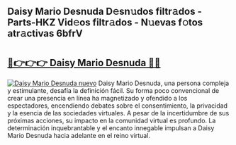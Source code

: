 ## Daisy Mario Desnuda D𝚎sn𝚞dos filtr𝚊dos - Parts-HKZ Vid𝚎os filtr𝚊dos - N𝚞evas f𝚘tos atr𝚊ctivas 6bfrV

# <h2><a href="http://mb5uk4j.tromn.icu/?c=Daisy+Mario+Desnuda">🔗👉👉👉 Daisy Mario Desnuda 🔗🔗</a></h2>

[![Daisy Mario Desnuda nuevo](https://i.imgur.com/pEAQMta.gif)](http://mb5uk4j.tromn.icu/?c=Daisy+Mario+Desnuda)
Daisy Mario Desnuda, una persona compleja y estimulante, desafía la definición fácil. Su forma poco convencional de crear una presencia en línea ha magnetizado y ofendido a los espectadores, encendiendo debates sobre el consentimiento, la privacidad y la esencia de las sociedades virtuales. A pesar de la incertidumbre de sus próximas acciones, su impacto en la comunidad virtual es profundo. La determinación inquebrantable y el encanto innegable impulsan a Daisy Mario Desnuda hacia adelante en el reino virtual.

